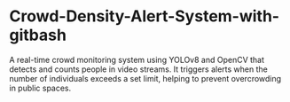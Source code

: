 # Crowd-Density-Alert-System-with-gitbash
A real-time crowd monitoring system using YOLOv8 and OpenCV that detects and counts people in video streams. It triggers alerts when the number of individuals exceeds a set limit, helping to prevent overcrowding in public spaces.
